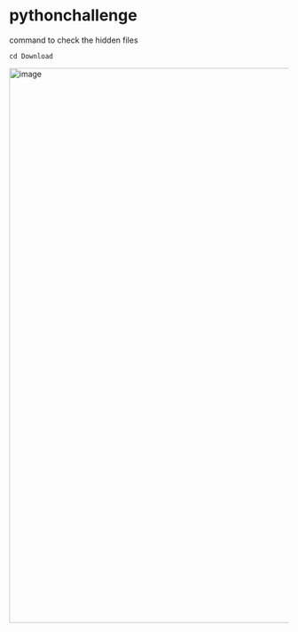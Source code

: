 # pythonchallenge

command to check the hidden files
    
    cd Download

  <img width="1000" height="1000" alt="image" src="https://github.com/user-attachments/assets/74c8ef05-8517-4153-965f-99c152f9e643" />

